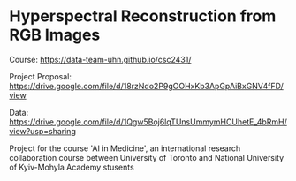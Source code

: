 # Hyperspectral Reconstruction from RGB Images

Course: https://data-team-uhn.github.io/csc2431/

Project Proposal: https://drive.google.com/file/d/18rzNdo2P9gOOHxKb3ApGpAiBxGNV4fFD/view

Data: https://drive.google.com/file/d/1Qgw5Boj6lqTUnsUmmymHCUhetE_4bRmH/view?usp=sharing

Project for the course 'AI in Medicine', an international research collaboration course between University of Toronto and National University of Kyiv-Mohyla Academy stusents
